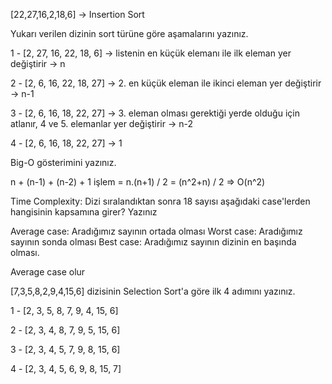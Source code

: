 [22,27,16,2,18,6] -> Insertion Sort

Yukarı verilen dizinin sort türüne göre aşamalarını yazınız.

1 - [2, 27, 16, 22, 18, 6] -> listenin en küçük elemanı ile ilk eleman yer değiştirir -> n

2 - [2, 6, 16, 22, 18, 27] -> 2. en küçük eleman ile ikinci eleman yer değiştirir -> n-1

3 - [2, 6, 16, 18, 22, 27] -> 3. eleman olması gerektiği yerde olduğu için atlanır, 4 ve 5. elemanlar yer değiştirir -> n-2 

4 - [2, 6, 16, 18, 22, 27] -> 1

Big-O gösterimini yazınız.

n + (n-1) + (n-2) + 1 işlem = n.(n+1) / 2 = (n^2+n) / 2 
=> O(n^2)

Time Complexity: Dizi sıralandıktan sonra 18 sayısı aşağıdaki case'lerden hangisinin kapsamına girer? Yazınız

Average case: Aradığımız sayının ortada olması
Worst case: Aradığımız sayının sonda olması
Best case: Aradığımız sayının dizinin en başında olması.

Average case olur


[7,3,5,8,2,9,4,15,6] dizisinin Selection Sort'a göre ilk 4 adımını yazınız.

1 - [2, 3, 5, 8, 7, 9, 4, 15, 6]

2 - [2, 3, 4, 8, 7, 9, 5, 15, 6]

3 - [2, 3, 4, 5, 7, 9, 8, 15, 6]

4 - [2, 3, 4, 5, 6, 9, 8, 15, 7]